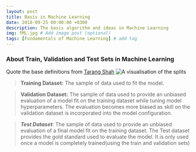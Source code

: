 ```yaml
---
layout: post
title: Basis in Machine Learning
date: 2018-09-25 00:00:00 +0300
description: The basis algorithm and ideas in Machine Learning
img: fML.jpg # Add image post (optional)
tags: [Fundamentals of Machine Learning] # add tag
---
```

### About Train, Validation and Test Sets in Machine Learning
Quote the base definitions from [Tarang Shah](https://towardsdatascience.com/train-validation-and-test-sets-72cb40cba9e7)
![A visualisation of the splits](tvt.png)
> **Training Dataset:** The sample of data used to fit the model.

> **Validation Dataset:** The sample of data used to provide an unbiased evaluation of a model fit on the training dataset while tuning model hyperparameters. 
> The evaluation becomes more biased as skill on the validation dataset is incorporated into the model configuration.

> ***Test Dataset***: The sample of data used to provide an unbiased evaluation of a final model fit on the training dataset.
> The Test dataset provides the gold standard used to evaluate the model. 
> It is only used once a model is completely trained(using the train and validation sets)
